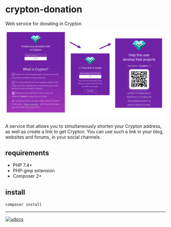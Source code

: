 # crypton-donation
Web service for donating in Crypton

![image](https://github.com/jared970/crypton-donation/raw/main/res/image.png)

A service that allows you to simultaneously shorten your Crypton address, as well as create a link to get Crypton.
You can use such a link in your blog, websites and forums, in your social channels.

## requirements

* PHP 7.4+
* PHP-gmp extension
* Composer 2+

## install

```bash
composer install
```

---
[![udocs](https://github.com/Sagleft/ures/blob/master/udocs-btn.png?raw=true)](https://udocs.gitbook.io/utopia-api/)
